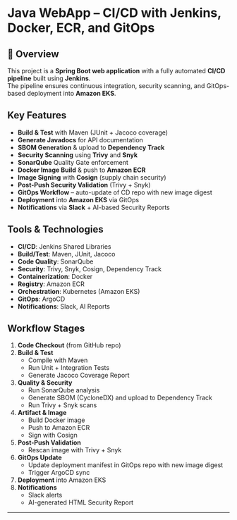 # Java WebApp – CI/CD with Jenkins, Docker, ECR, and GitOps

## 📌 Overview
This project is a **Spring Boot web application** with a fully automated **CI/CD pipeline** built using **Jenkins**.  
The pipeline ensures continuous integration, security scanning, and GitOps-based deployment into **Amazon EKS**.

## Key Features
-  **Build & Test** with Maven (JUnit + Jacoco coverage)
-  **Generate Javadocs** for API documentation
-  **SBOM Generation** & upload to **Dependency Track**
-  **Security Scanning** using **Trivy** and **Snyk**
-  **SonarQube** Quality Gate enforcement
-  **Docker Image Build** & push to **Amazon ECR**
-  **Image Signing** with **Cosign** (supply chain security)
-  **Post-Push Security Validation** (Trivy + Snyk)
-  **GitOps Workflow** – auto-update of CD repo with new image digest
-  **Deployment** into **Amazon EKS** via GitOps
-  **Notifications** via **Slack** + AI-based Security Reports

## Tools & Technologies
- **CI/CD**: Jenkins Shared Libraries
- **Build/Test**: Maven, JUnit, Jacoco
- **Code Quality**: SonarQube
- **Security**: Trivy, Snyk, Cosign, Dependency Track
- **Containerization**: Docker
- **Registry**: Amazon ECR
- **Orchestration**: Kubernetes (Amazon EKS)
- **GitOps**: ArgoCD
- **Notifications**: Slack, AI Reports

## Workflow Stages
1. **Code Checkout** (from GitHub repo)
2. **Build & Test**  
   - Compile with Maven  
   - Run Unit + Integration Tests  
   - Generate Jacoco Coverage Report  
3. **Quality & Security**  
   - Run SonarQube analysis  
   - Generate SBOM (CycloneDX) and upload to Dependency Track  
   - Run Trivy + Snyk scans  
4. **Artifact & Image**  
   - Build Docker image  
   - Push to Amazon ECR  
   - Sign with Cosign  
5. **Post-Push Validation**  
   - Rescan image with Trivy + Snyk  
6. **GitOps Update**  
   - Update deployment manifest in GitOps repo with new image digest  
   - Trigger ArgoCD sync  
7. **Deployment** into Amazon EKS  
8. **Notifications**  
   - Slack alerts  
   - AI-generated HTML Security Report  

---